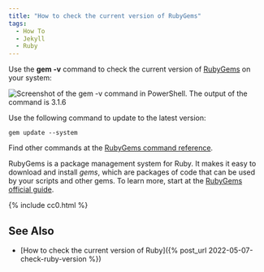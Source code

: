 ```yaml
---
title: "How to check the current version of RubyGems"
tags:
  - How To
  - Jekyll
  - Ruby
---
```


Use the **gem -v** command to check the current version of [RubyGems](https://rubygems.org/) on your system:

![Screenshot of the gem -v command in PowerShell. The output of the command is 3.1.6](/assets/images/2022/2022-05-07-check-rubygems-version/gem-version-in-powershell.png)

Use the following command to update to the latest version:

    gem update --system

Find other commands at the [RubyGems command reference](https://guides.rubygems.org/command-reference/).

RubyGems is a package management system for Ruby. It makes it easy to download and install *gems*, which are packages of code that can be used by your scripts and other gems. To learn more, start at the [RubyGems official guide](https://guides.rubygems.org/).

{% include cc0.html %}

## See Also 

* [How to check the current version of Ruby]({% post_url 2022-05-07-check-ruby-version %})

